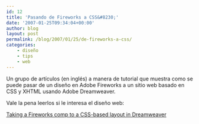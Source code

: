 ```yaml
---
id: 12
title: 'Pasando de Fireworks a CSS&#8230;'
date: '2007-01-25T09:34:04+00:00'
author: blog
layout: post
permalink: /blog/2007/01/25/de-fireworks-a-css/
categories:
    - diseño
    - tips
    - web
---
```


Un grupo de artículos (en inglés) a manera de tutorial que muestra como se puede pasar de un diseño en Adobe Fireworks a un sitio web basado en CSS y XHTML usando Adobe Dreamweaver.

Vale la pena leerlos si le interesa el diseño web:

[Taking a Fireworks comp to a CSS-based layout in Dreamweaver](http://weblogs.macromedia.com/amusselman/archives/2006/12/taking_a_firewo.cfm)